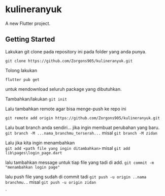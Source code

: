 # kulineranyuk

A new Flutter project.

## Getting Started
Lakukan git clone pada repository ini pada folder yang anda punya.
```
git clone https://github.com/Zorgons905/kulineranyuk.git
``` 
Tolong lakukan 
```
flutter pub get
```
untuk mendownload seluruh package yang dibutuhkan.

Tambahkan/lakukan 
```git init```

Lalu tambahkan remote agar bisa menge-push ke repo ini
```
git remote add origin https://github.com/Zorgons905/kulineranyuk.git
```

Lalu buat branch anda sendiri... jika ingin membuat perubahan yang baru.
```git branch -M ...nama_branchmu_terserah...```
misal 
`git branch -M zidan`

Lalu jika kita ingin menambahkan  
```git add <path file yang ingin ditambahkan>```
misal `git add lib\pages\login_page.dart`

lalu tambahkan message untuk tiap file yang tadi di add.
```git commit -m "menambahkan login page"```

lalu push file yang sudah di commit tadi
```git push -u origin ..nama branchmu..```
misal `git push -u origin zidan`

  `

